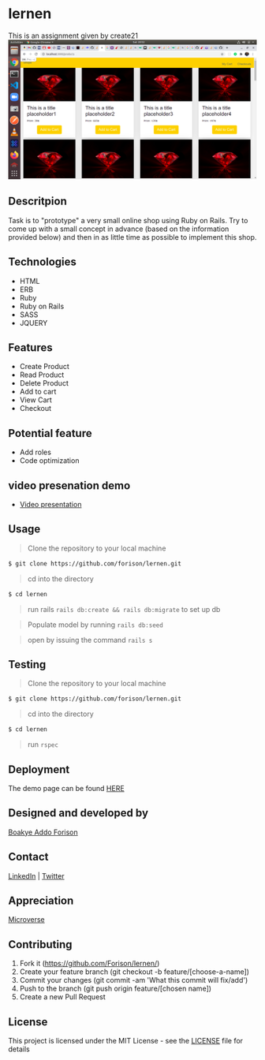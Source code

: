 # lernen
This is an assignment given by create21 
![lernen demo page](./lernen.png)

## Descritpion
Task is to &quot;prototype&quot; a very small online shop using Ruby on Rails. Try to come
up with a small concept in advance (based on the information provided below) and
then in as little time as possible to implement this shop.

## Technologies

- HTML
- ERB
- Ruby
- Ruby on Rails 
- SASS
- JQUERY

## Features
- Create Product
- Read Product
- Delete Product
- Add to cart 
- View Cart 
- Checkout

## Potential feature

- Add roles
- Code optimization

## video presenation demo

- [Video presentation](https://www.loom.com/share/a37143a5d4b04e5fb36b4a51706db804)

## Usage

> Clone the repository to your local machine

```sh
$ git clone https://github.com/forison/lernen.git
```
> cd into the directory

```sh
$ cd lernen
```
> run rails `rails db:create && rails db:migrate` to set up db

> Populate model by running ```rails db:seed```

> open by issuing the command ```rails s```

## Testing

> Clone the repository to your local machine

```sh
$ git clone https://github.com/forison/lernen.git
```
> cd into the directory

```sh
$ cd lernen
```

> run ```rspec```

## Deployment

The demo page can be found [HERE](https://create21.herokuapp.com/)

## Designed and developed by

[Boakye Addo Forison](https://github.com/Forison)

## Contact

[LinkedIn](https://www.linkedin.com/in/forison/) | [Twitter](https://twitter.com/addo_forison)

## Appreciation

[Microverse](https://www.microverse.org/ "The Global School for Remote Software Developers!")

## Contributing

1. Fork it (https://github.com/Forison/lernen/)
2. Create your feature branch (git checkout -b feature/[choose-a-name])
3. Commit your changes (git commit -am 'What this commit will fix/add')
4. Push to the branch (git push origin feature/[chosen name])
5. Create a new Pull Request

## License

This project is licensed under the MIT License - see the [LICENSE](./LICENSE.md) file for details
